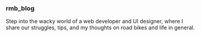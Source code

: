 ### rmb_blog

Step into the wacky world of a web developer and UI designer, 
where I share our struggles, tips, 
and my thoughts on road bikes and life in general.
